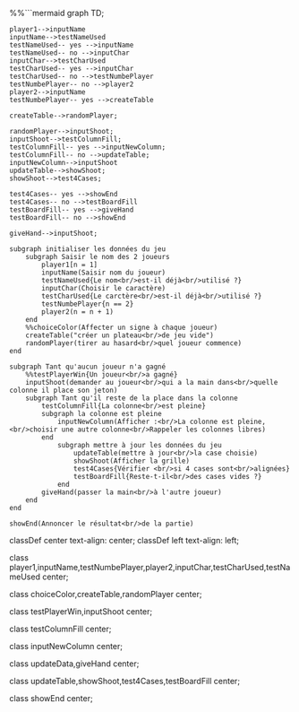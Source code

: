 %%```mermaid
graph TD;

    player1-->inputName
    inputName-->testNameUsed
    testNameUsed-- yes -->inputName
    testNameUsed-- no -->inputChar
    inputChar-->testCharUsed
    testCharUsed-- yes -->inputChar
    testCharUsed-- no -->testNumbePlayer
    testNumbePlayer-- no -->player2
    player2-->inputName
    testNumbePlayer-- yes -->createTable

    createTable-->randomPlayer;

    randomPlayer-->inputShoot;
    inputShoot-->testColumnFill;
    testColumnFill-- yes -->inputNewColumn;
    testColumnFill-- no -->updateTable;
    inputNewColumn-->inputShoot
    updateTable-->showShoot;
    showShoot-->test4Cases;

    test4Cases-- yes -->showEnd
    test4Cases-- no -->testBoardFill
    testBoardFill-- yes -->giveHand
    testBoardFill-- no -->showEnd

    giveHand-->inputShoot;

    subgraph initialiser les données du jeu
        subgraph Saisir le nom des 2 joueurs
            player1[n = 1]
            inputName(Saisir nom du joueur)
            testNameUsed{Le nom<br/>est-il déjà<br/>utilisé ?}
            inputChar(Choisir le caractère)
            testCharUsed{Le carctère<br/>est-il déjà<br/>utilisé ?}
            testNumbePlayer{n == 2}
            player2(n = n + 1)
        end
        %%choiceColor(Affecter un signe à chaque joueur)
        createTable("créer un plateau<br/>de jeu vide")
        randomPlayer(tirer au hasard<br/>quel joueur commence)
    end

    subgraph Tant qu'aucun joueur n'a gagné
        %%testPlayerWin{Un joueur<br/>a gagné}
        inputShoot(demander au joueur<br/>qui a la main dans<br/>quelle colonne il place son jeton)
        subgraph Tant qu'il reste de la place dans la colonne
            testColumnFill{La colonne<br/>est pleine}
            subgraph la colonne est pleine
                inputNewColumn(Afficher :<br/>La colonne est pleine,<br/>choisir une autre colonne<br/>Rappeler les colonnes libres)
            end
                subgraph mettre à jour les données du jeu
                    updateTable(mettre à jour<br/>la case choisie)
                    showShoot(Afficher la grille)
                    test4Cases{Vérifier <br/>si 4 cases sont<br/>alignées}
                    testBoardFill{Reste-t-il<br/>des cases vides ?}
                end
            giveHand(passer la main<br/>à l'autre joueur)
        end
    end

    showEnd(Annoncer le résultat<br/>de la partie)

classDef center text-align: center;
classDef left text-align: left;

class player1,inputName,testNumbePlayer,player2,inputChar,testCharUsed,testNameUsed center;

class choiceColor,createTable,randomPlayer center;

class testPlayerWin,inputShoot center;

class testColumnFill center;

class inputNewColumn center;

class updateData,giveHand center;

class updateTable,showShoot,test4Cases,testBoardFill center;

class showEnd center;